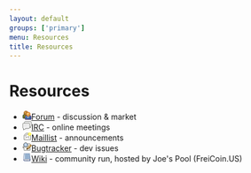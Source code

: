 ```yaml
---
layout: default
groups: ['primary']
menu: Resources
title: Resources
---
```


<h1>Resources</h1>
<div>
	<ul class="nostyle">
		<li><img src="/static/images/resources/forum.png" class="os_icon" /><a href="http://freicoin.freeforums.org">Forum</a> - discussion &amp; market</li>
		<li><img src="/static/images/resources/irc.png" class="os_icon" /><a href="http://webchat.freenode.net/?channels=freicoin">IRC</a> - online meetings</li>
		<li><img src="/static/images/resources/mail.png" class="os_icon" /><a href="http://groups.google.com/group/freicoin">Maillist</a> - announcements</li>
		<li><img src="/static/images/resources/bugtracker.png" class="os_icon" /><a href="https://github.com/freicoin/freicoin/issues">Bugtracker</a> - dev issues</li>
		<li><img src="/static/images/resources/wiki.png" class="os_icon" /><a href="http://wiki.freicoin.us">Wiki</a> - community run, hosted by Joe's Pool (FreiCoin.US)</li>
	</ul>
</div>
